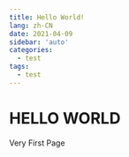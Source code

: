 ```yaml
---
title: Hello World!
lang: zh-CN
date: 2021-04-09
sidebar: 'auto'
categories:
  - test
tags:
  - test
---
```


# HELLO WORLD

Very First Page